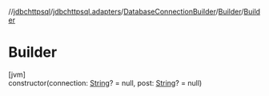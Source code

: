 //[jdbchttpsql](../../../../index.md)/[jdbchttpsql.adapters](../../index.md)/[DatabaseConnectionBuilder](../index.md)/[Builder](index.md)/[Builder](-builder.md)

# Builder

[jvm]\
constructor(connection: [String](https://kotlinlang.org/api/latest/jvm/stdlib/kotlin/-string/index.html)? = null, post: [String](https://kotlinlang.org/api/latest/jvm/stdlib/kotlin/-string/index.html)? = null)
